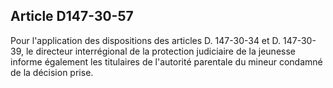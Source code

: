 Article D147-30-57
----
Pour l'application des dispositions des articles D. 147-30-34 et D. 147-30-39,
le directeur interrégional de la protection judiciaire de la jeunesse informe
également les titulaires de l'autorité parentale du mineur condamné de la
décision prise.
